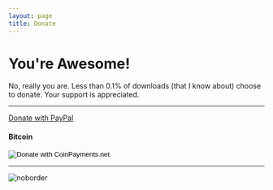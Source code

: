 ```yaml
---
layout: page  
title: Donate
---
```


You're Awesome!
===============

No, really you are. Less than 0.1% of downloads (that I know about)
choose to donate. Your support is appreciated.

------------------------------------------------------------------------

[Donate with
PayPal](https://www.paypal.com/cgi-bin/webscr?cmd=_s-xclick&hosted_button_id=39X5GA75FT23L "donate")

#### Bitcoin

<form action="https://www.coinpayments.net/index.php">
  <input type="hidden" name="cmd" value="_donate">
  <input type="hidden" name="reset" value="1">
  <input type="hidden" name="merchant" value="d70f1dd38557016ea90f7d1b0e64c706">
  <input type="hidden" name="item_name" value="Mike-Ward.Net">
  <input type="hidden" name="currency" value="USD">
  <input type="hidden" name="amountf" value="10.00000000">
  <input type="hidden" name="allow_amount" value="1">
  <input type="hidden" name="want_shipping" value="0">
  <input type="hidden" name="allow_extra" value="1">
  <input type="image" src="https://www.coinpayments.net/images/pub/donate-wide-yellow.png" alt="Donate with CoinPayments.net">
</form>


------------------------------------------------------------------------

![noborder](http://mike-ward.net/cdn/images/donate.png)

